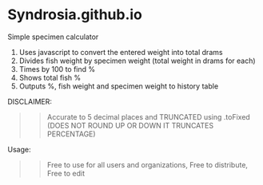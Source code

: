 # Syndrosia.github.io
Simple specimen calculator 

1) Uses javascript to convert the entered weight into total drams
2) Divides fish weight by specimen weight (total weight in drams for each)
3) Times by 100 to find %
4) Shows total fish % 
5) Outputs %, fish weight and specimen weight to history table

DISCLAIMER:
 >> Accurate to 5 decimal places and TRUNCATED using .toFixed (DOES NOT ROUND UP OR DOWN IT TRUNCATES PERCENTAGE)

Usage:
 >> Free to use for all users and organizations, Free to distribute, Free to edit
